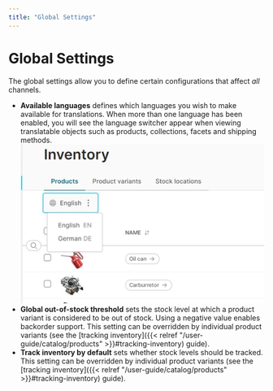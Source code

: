 ```yaml
---
title: "Global Settings"
---
```


# Global Settings

The global settings allow you to define certain configurations that affect _all_ channels.

* **Available languages** defines which languages you wish to make available for translations. When more than one language has been enabled, you will see the language switcher appear when viewing translatable objects such as products, collections, facets and shipping methods.
  ![./screen-translations.webp](./screen-translations.webp)
* **Global out-of-stock threshold** sets the stock level at which a product variant is considered to be out of stock. Using a negative value enables backorder support. This setting can be overridden by individual product variants (see the [tracking inventory]({{< relref "/user-guide/catalog/products" >}}#tracking-inventory) guide).
* **Track inventory by default** sets whether stock levels should be tracked. This setting can be overridden by individual product variants (see the [tracking inventory]({{< relref "/user-guide/catalog/products" >}}#tracking-inventory) guide).
